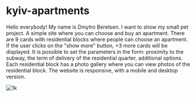 # kyiv-apartments
Hello everybody! My name is Dmytro Beretsen. I want to show my small pet project. A simple site where you can choose and buy an apartment. There are 9 cards with residential blocks where people can choose an apartment. If the user clicks on the "show more" button, +3 more cards will be displayed. It is possible to set the parameters in the form: proximity to the subway, the term of delivery of the residential quarter, additional options. Each residential block has a photo gallery where you can view photos of the residential block. The website is responsive, with a mobile and desktop version.


![1k](https://user-images.githubusercontent.com/87872240/186134820-62dacab1-c19c-4780-9bfa-81db12a8b81a.png)
